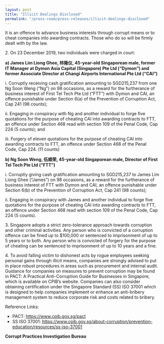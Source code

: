 ```yaml
---
layout: post
title: "Illicit Dealings Disclosed"
permalink: "/press-room/press-releases/illicit-dealings-disclosed"
---
```

It is an offence to advance business interests through corrupt means or to cheat companies into awarding contracts. Those who do so will be firmly dealt with by the law.

2\.          On 23 December 2019, two individuals were charged in court: 

**a)    James Lim Liong Ghee, 林隆仪, 45-year-old Singaporean male, former IT Manager at Dymon Asia Capital (Singapore) Pte Ltd (“Dymon”) and former Associate Director at Changi Airports International Pte Ltd (“CAI”)**

i.    Corruptly receiving cash gratification amounting to SGD215,237 from one Ng Soon Weng (“Ng”) on 98 occasions, as a reward for the furtherance of business interest of First Tel Tech Pte Ltd (“FTT”) with Dymon and CAI, an offence punishable under Section 6(a) of the Prevention of Corruption Act, Cap 241 (98 counts); 

ii.    Engaging in conspiracy with Ng and another individual to forge five quotations for the purpose of cheating CAI into awarding contracts to FTT, an offence under Section 468 read with section 109 of the Penal Code, Cap 224 (5 counts); and

iii.    Forgery of eleven quotations for the purpose of cheating CAI into awarding contracts to FTT, an offence under Section 468 of the Penal Code, Cap 224. (11 counts)

**b)    Ng Soon Weng, 伍顺荣, 45-year-old Singaporean male, Director of First Tel Tech Pte Ltd (“FTT”)**

i.    Corruptly giving cash gratification amounting to SGD215,237 to James Lim Liong Ghee (“James”) on 98 occasions, as a reward for the furtherance of business interest of FTT with Dymon and CAI, an offence punishable under Section 6(b) of the Prevention of Corruption Act, Cap 241 (98 counts);

ii.    Engaging in conspiracy with James and another individual to forge five quotations for the purpose of cheating CAI into awarding contracts to FTT, an offence under Section 468 read with section 109 of the Penal Code, Cap 224 (5 counts).

3\.         Singapore adopts a strict zero-tolerance approach towards corruption and other criminal activities. Any person who is convicted of a corruption offence can be fined up to $100,000 or sentenced to imprisonment of up to 5 years or to both. Any person who is convicted of forgery for the purpose of cheating can be sentenced to imprisonment of up to 10 years and a fine.

4\.         To avoid falling victim to dishonest acts by rogue employees seeking personal gains through illicit means, companies are strongly advised to put in place robust procedures in areas such as procurement and internal audit. Guidance for companies on measures to prevent corruption may be found in PACT: A Practical Anti-Corruption Guide for Businesses in Singapore, which is available on CPIB’s website. Companies can also consider obtaining certification under the Singapore Standard (SS) ISO 37001 which is designed to help companies implement or enhance an anti-bribery management system to reduce corporate risk and costs related to bribery.

Reference Links:
* PACT: <a href="https://www.cpib.gov.sg/pact">https://www.cpib.gov.sg/pact</a><br />
* SS ISO 37001: <a href="https://www.cpib.gov.sg/about-corruption/prevention-education/resources/ss-iso-37001">https://www.cpib.gov.sg/about-corruption/prevention-education/resources/ss-iso-37001</a>
 
**Corrupt Practices Investigation Bureau**
